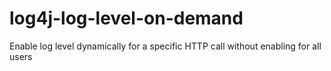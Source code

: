 # log4j-log-level-on-demand
Enable log level dynamically for a specific HTTP call without enabling for all users
